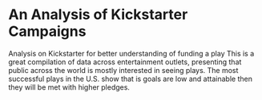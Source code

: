 # An Analysis of Kickstarter Campaigns
Analysis on Kickstarter for better understanding of funding a play
This is a great compilation of data across entertainment outlets, presenting that public across the world is mostly interested in seeing plays. The most successful plays in the U.S. show that is goals are low and attainable then they will be met with higher pledges. 
